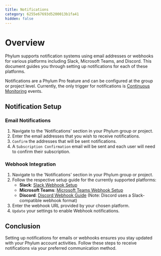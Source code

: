 ```yaml
---
title: Notifications
category: 6255e67693d5200013b1fa41
hidden: false
---
```


# Overview

Phylum supports notification systems using email addresses or webhooks for various platforms including Slack, Microsoft Teams, and Discord. This document guides you through setting up notifications for each of these platforms.

Notifications are a Phylum Pro feature and can be configured at the group or project level. Currently, the only trigger for notifications is [Continuous Monitoring](https://docs.phylum.io/docs/continuous_monitoring) events.

## Notification Setup

### Email Notifications

1. Navigate to the 'Notifications' section in your Phylum group or project.
2. Enter the email addresses that you wish to receive notifications.
3. `Confirm` the addresses that will be sent notifications.
4. A `Subscription Confirmation` email will be sent and each user will need to confirm their subscription.

### Webhook Integration

1. Navigate to the 'Notifications' section in your Phylum group or project.
2. Follow the respective setup guide for the currently supported platforms:
   - **Slack**: [Slack Webhook Setup](https://api.slack.com/messaging/webhooks#getting_started)
   - **Microsoft Teams**: [Microsoft Teams Webhook Setup](https://learn.microsoft.com/en-us/microsoftteams/platform/webhooks-and-connectors/how-to/add-incoming-webhook)
   - **Discord**: [Discord Webhook Guide](https://discord.com/developers/docs/resources/webhook#execute-slackcompatible-webhook) (Note: Discord uses a Slack-compatible webhook format)
3. Enter the webhook URL provided by your chosen platform.
4. `Update` your settings to enable Webhook notifications.

## Conclusion

Setting up notifications for emails or webhooks ensures you stay updated with your Phylum account activities. Follow these steps to receive notifications via your preferred communication method.
